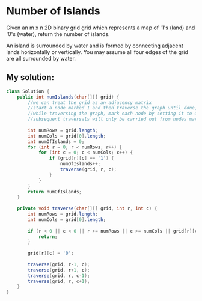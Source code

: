 # Number of Islands

Given an m x n 2D binary grid grid which represents a map of '1's (land) and '0's (water), return the number of islands.

An island is surrounded by water and is formed by connecting adjacent lands horizontally or vertically. You may assume all four edges of the grid are all surrounded by water.

## My solution:

```Java
class Solution {
    public int numIslands(char[][] grid) {
        //we can treat the grid as an adjacency matrix
        //start a node marked 1 and then traverse the graph until done, then update a count
        //while traversing the graph, mark each node by setting it to 0 in the graph
        //subsequent traversals will only be carried out from nodes marked as 1
        
        int numRows = grid.length;
        int numCols = grid[0].length;
        int numOfIslands = 0;
        for (int r = 0; r < numRows; r++) {
            for (int c = 0; c < numCols; c++) {
                if (grid[r][c] == '1') {
                    numOfIslands++;
                    traverse(grid, r, c);
                }
            }
        }
        return numOfIslands;
    }
    
    private void traverse(char[][] grid, int r, int c) {
        int numRows = grid.length;
        int numCols = grid[0].length;
        
        if (r < 0 || c < 0 || r >= numRows || c >= numCols || grid[r][c] == '0') {
            return;
        }
        
        grid[r][c] = '0';
        
        traverse(grid, r-1, c);
        traverse(grid, r+1, c);
        traverse(grid, r, c-1);
        traverse(grid, r, c+1);
    }
}
```
